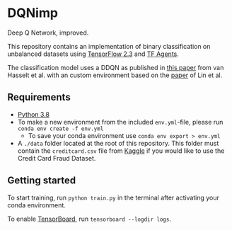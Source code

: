 # DQNimp

Deep Q Network, improved.

This repository contains an implementation of binary classification on unbalanced datasets using [TensorFlow 2.3](https://www.tensorflow.org/) and [TF Agents](https://www.tensorflow.org/agents).

The classification model uses a DDQN as published in [this paper](https://arxiv.org/abs/1509.06461) from van Hasselt et al. with an custom environment based on the [paper](https://arxiv.org/abs/1901.01379) of Lin et al.

## Requirements

* [Python 3.8](https://www.python.org/downloads/release/python-386/)
* To make a new environment from the included `env.yml`-file, please run ```conda env create -f env.yml```
  * To save your conda environment use ```conda env export > env.yml```
* A ```./data``` folder located at the root of this repository. This folder must contain the ```creditcard.csv``` file from [Kaggle](https://www.kaggle.com/mlg-ulb/creditcardfraud) if you would like to use the Credit Card Fraud Dataset.

## Getting started

To start training, run ```python train.py``` in the terminal after activating your conda environment.

To enable [TensorBoard](https://www.tensorflow.org/tensorboard), run ```tensorboard --logdir logs```.
